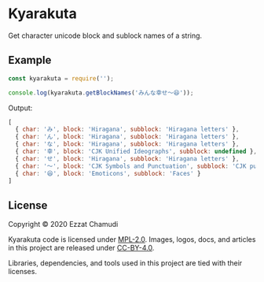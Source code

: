 # Kyarakuta

Get character unicode block and sublock names of a string.

## Example

```js
const kyarakuta = require('');

console.log(kyarakuta.getBlockNames('みんな幸せ〜😆'));
```
Output:
```js
[
  { char: 'み', block: 'Hiragana', subblock: 'Hiragana letters' },
  { char: 'ん', block: 'Hiragana', subblock: 'Hiragana letters' },
  { char: 'な', block: 'Hiragana', subblock: 'Hiragana letters' },
  { char: '幸', block: 'CJK Unified Ideographs', subblock: undefined },
  { char: 'せ', block: 'Hiragana', subblock: 'Hiragana letters' },
  { char: '〜', block: 'CJK Symbols and Punctuation', subblock: 'CJK punctuation' },
  { char: '😆', block: 'Emoticons', subblock: 'Faces' }
]
```

## License

Copyright © 2020 Ezzat Chamudi

Kyarakuta code is licensed under [MPL-2.0](https://www.mozilla.org/en-US/MPL/2.0/). Images, logos, docs, and articles in this project are released under [CC-BY-4.0](https://creativecommons.org/licenses/by/4.0/legalcode).

Libraries, dependencies, and tools used in this project are tied with their licenses.
